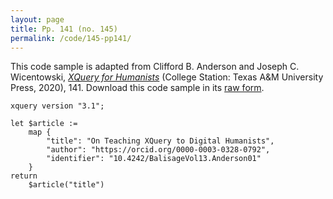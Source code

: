 ```yaml
---
layout: page
title: Pp. 141 (no. 145)
permalink: /code/145-pp141/
---
```


This code sample is adapted from Clifford B. Anderson and Joseph C. Wicentowski, 
[_XQuery for Humanists_](/) (College Station: Texas A&M University Press, 2020), 141. 
Download this code sample in its [raw form](/code/145-pp141/145-pp141.xq).

```xquery
xquery version "3.1";

let $article :=
    map {
        "title": "On Teaching XQuery to Digital Humanists",
        "author": "https://orcid.org/0000-0003-0328-0792",
        "identifier": "10.4242/BalisageVol13.Anderson01"
    }
return
    $article("title")
```  
